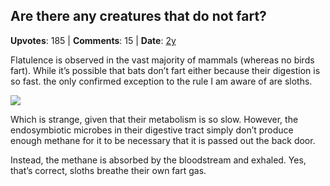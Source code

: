 ## Are there any creatures that do not fart?
    
**Upvotes**: 185 | **Comments**: 15 | **Date**: [2y](https://www.quora.com/Are-there-any-creatures-that-do-not-fart/answer/Gary-Meaney)

Flatulence is observed in the vast majority of mammals (whereas no birds fart). While it’s possible that bats don’t fart either because their digestion is so fast. the only confirmed exception to the rule I am aware of are sloths.

![](https://qph.fs.quoracdn.net/main-qimg-ec623094dc442dcccd34806ecd316093-lq)

Which is strange, given that their metabolism is so slow. However, the endosymbiotic microbes in their digestive tract simply don’t produce enough methane for it to be necessary that it is passed out the back door.

Instead, the methane is absorbed by the bloodstream and exhaled. Yes, that’s correct, sloths breathe their own fart gas.

